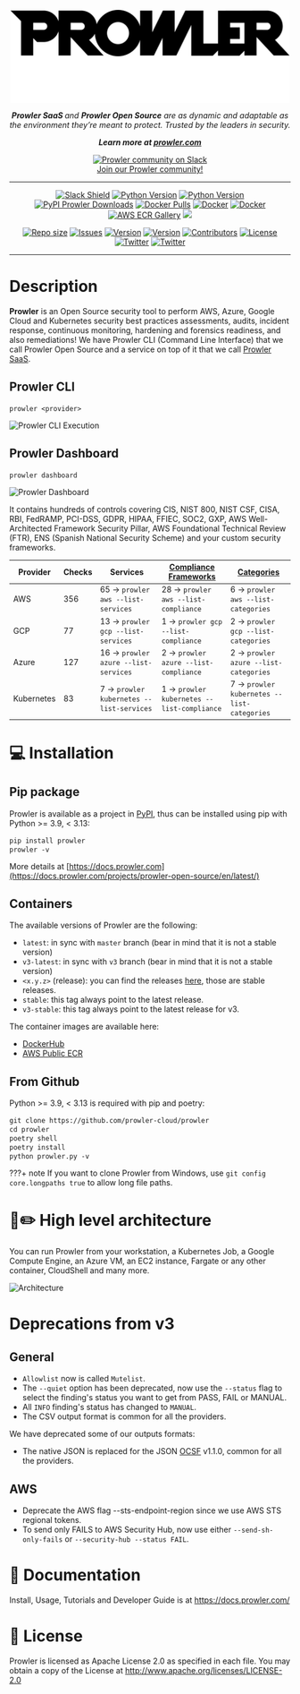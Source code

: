 <p align="center">
  <img align="center" src="https://github.com/prowler-cloud/prowler/blob/master/docs/img/prowler-logo-black.png?raw=True#gh-light-mode-only" width="500" height="83">
  <img align="center" src="https://github.com/prowler-cloud/prowler/blob/master/docs/img/prowler-logo-white.png?raw=True#gh-dark-mode-only" width="500" height="83">
</p>
<p align="center">
  <b><i>Prowler SaaS </b> and <b>Prowler Open Source</b> are as dynamic and adaptable as the environment they’re meant to protect. Trusted by the leaders in security.
</p>
<p align="center">
<b>Learn more at <a href="https://prowler.com">prowler.com</i></b>
</p>

<p align="center">
<a href="https://join.slack.com/t/prowler-workspace/shared_invite/zt-1hix76xsl-2uq222JIXrC7Q8It~9ZNog"><img width="30" height="30" alt="Prowler community on Slack" src="https://github.com/prowler-cloud/prowler/assets/3985464/3617e470-670c-47c9-9794-ce895ebdb627"></a>
  <br>
<a href="https://join.slack.com/t/prowler-workspace/shared_invite/zt-1hix76xsl-2uq222JIXrC7Q8It~9ZNog">Join our Prowler community!</a>
</p>

<hr>
<p align="center">
  <a href="https://join.slack.com/t/prowler-workspace/shared_invite/zt-1hix76xsl-2uq222JIXrC7Q8It~9ZNog"><img alt="Slack Shield" src="https://img.shields.io/badge/slack-prowler-brightgreen.svg?logo=slack"></a>
  <a href="https://pypi.org/project/prowler/"><img alt="Python Version" src="https://img.shields.io/pypi/v/prowler.svg"></a>
  <a href="https://pypi.python.org/pypi/prowler/"><img alt="Python Version" src="https://img.shields.io/pypi/pyversions/prowler.svg"></a>
  <a href="https://pypistats.org/packages/prowler"><img alt="PyPI Prowler Downloads" src="https://img.shields.io/pypi/dw/prowler.svg?label=prowler%20downloads"></a>
  <a href="https://hub.docker.com/r/toniblyx/prowler"><img alt="Docker Pulls" src="https://img.shields.io/docker/pulls/toniblyx/prowler"></a>
  <a href="https://hub.docker.com/r/toniblyx/prowler"><img alt="Docker" src="https://img.shields.io/docker/cloud/build/toniblyx/prowler"></a>
  <a href="https://hub.docker.com/r/toniblyx/prowler"><img alt="Docker" src="https://img.shields.io/docker/image-size/toniblyx/prowler"></a>
  <a href="https://gallery.ecr.aws/prowler-cloud/prowler"><img width="120" height=19" alt="AWS ECR Gallery" src="https://user-images.githubusercontent.com/3985464/151531396-b6535a68-c907-44eb-95a1-a09508178616.png"></a>
  <a href="https://codecov.io/gh/prowler-cloud/prowler"><img src="https://codecov.io/gh/prowler-cloud/prowler/graph/badge.svg?token=OflBGsdpDl"/></a>
</p>
<p align="center">
  <a href="https://github.com/prowler-cloud/prowler"><img alt="Repo size" src="https://img.shields.io/github/repo-size/prowler-cloud/prowler"></a>
  <a href="https://github.com/prowler-cloud/prowler/issues"><img alt="Issues" src="https://img.shields.io/github/issues/prowler-cloud/prowler"></a>
  <a href="https://github.com/prowler-cloud/prowler/releases"><img alt="Version" src="https://img.shields.io/github/v/release/prowler-cloud/prowler?include_prereleases"></a>
  <a href="https://github.com/prowler-cloud/prowler/releases"><img alt="Version" src="https://img.shields.io/github/release-date/prowler-cloud/prowler"></a>
  <a href="https://github.com/prowler-cloud/prowler"><img alt="Contributors" src="https://img.shields.io/github/contributors-anon/prowler-cloud/prowler"></a>
  <a href="https://github.com/prowler-cloud/prowler"><img alt="License" src="https://img.shields.io/github/license/prowler-cloud/prowler"></a>
  <a href="https://twitter.com/ToniBlyx"><img alt="Twitter" src="https://img.shields.io/twitter/follow/toniblyx?style=social"></a>
  <a href="https://twitter.com/prowlercloud"><img alt="Twitter" src="https://img.shields.io/twitter/follow/prowlercloud?style=social"></a>
</p>
<hr>

# Description

**Prowler** is an Open Source security tool to perform AWS, Azure, Google Cloud and Kubernetes security best practices assessments, audits, incident response, continuous monitoring, hardening and forensics readiness, and also remediations! We have Prowler CLI (Command Line Interface) that we call Prowler Open Source and a service on top of it that we call <a href="https://prowler.com">Prowler SaaS</a>.

## Prowler CLI

```console
prowler <provider>
```
![Prowler CLI Execution](docs/img/short-display.png)

## Prowler Dashboard

```console
prowler dashboard
```
![Prowler Dashboard](docs/img/dashboard.png)

It contains hundreds of controls covering CIS, NIST 800, NIST CSF, CISA, RBI, FedRAMP, PCI-DSS, GDPR, HIPAA, FFIEC, SOC2, GXP, AWS Well-Architected Framework Security Pillar, AWS Foundational Technical Review (FTR), ENS (Spanish National Security Scheme) and your custom security frameworks.

| Provider | Checks | Services | [Compliance Frameworks](https://docs.prowler.com/projects/prowler-open-source/en/latest/tutorials/compliance/) | [Categories](https://docs.prowler.com/projects/prowler-open-source/en/latest/tutorials/misc/#categories) |
|---|---|---|---|---|
| AWS | 356 | 65 -> `prowler aws --list-services` | 28 -> `prowler aws --list-compliance` | 6 -> `prowler aws --list-categories` |
| GCP | 77 | 13 -> `prowler gcp --list-services` | 1 -> `prowler gcp --list-compliance` | 2 -> `prowler gcp --list-categories`|
| Azure | 127 | 16 -> `prowler azure --list-services` | 2 -> `prowler azure --list-compliance` | 2 -> `prowler azure --list-categories` |
| Kubernetes | 83 | 7 -> `prowler kubernetes --list-services` | 1 -> `prowler kubernetes --list-compliance` | 7 -> `prowler kubernetes --list-categories` |

# 💻 Installation

## Pip package
Prowler is available as a project in [PyPI](https://pypi.org/project/prowler-cloud/), thus can be installed using pip with Python >= 3.9, < 3.13:

```console
pip install prowler
prowler -v
```
More details at [https://docs.prowler.com](https://docs.prowler.com/projects/prowler-open-source/en/latest/)

## Containers

The available versions of Prowler are the following:

- `latest`: in sync with `master` branch (bear in mind that it is not a stable version)
- `v3-latest`: in sync with `v3` branch (bear in mind that it is not a stable version)
- `<x.y.z>` (release): you can find the releases [here](https://github.com/prowler-cloud/prowler/releases), those are stable releases.
- `stable`: this tag always point to the latest release.
- `v3-stable`: this tag always point to the latest release for v3.

The container images are available here:

- [DockerHub](https://hub.docker.com/r/toniblyx/prowler/tags)
- [AWS Public ECR](https://gallery.ecr.aws/prowler-cloud/prowler)

## From Github

Python >= 3.9, < 3.13 is required with pip and poetry:

```
git clone https://github.com/prowler-cloud/prowler
cd prowler
poetry shell
poetry install
python prowler.py -v
```
???+ note
  If you want to clone Prowler from Windows, use `git config core.longpaths true` to allow long file paths.
# 📐✏️ High level architecture

You can run Prowler from your workstation, a Kubernetes Job, a Google Compute Engine, an Azure VM, an EC2 instance, Fargate or any other container, CloudShell and many more.

![Architecture](docs/img/architecture.png)

# Deprecations from v3

## General
- `Allowlist` now is called `Mutelist`.
- The `--quiet` option has been deprecated, now use the `--status` flag to select the finding's status you want to get from PASS, FAIL or MANUAL.
- All `INFO` finding's status has changed to `MANUAL`.
- The CSV output format is common for all the providers.

We have deprecated some of our outputs formats:
- The native JSON is replaced for the JSON [OCSF](https://schema.ocsf.io/) v1.1.0, common for all the providers.

## AWS
- Deprecate the AWS flag --sts-endpoint-region since we use AWS STS regional tokens.
- To send only FAILS to AWS Security Hub, now use either `--send-sh-only-fails` or `--security-hub --status FAIL`.


# 📖 Documentation

Install, Usage, Tutorials and Developer Guide is at https://docs.prowler.com/

# 📃 License

Prowler is licensed as Apache License 2.0 as specified in each file. You may obtain a copy of the License at
<http://www.apache.org/licenses/LICENSE-2.0>
